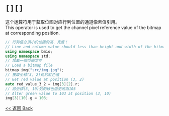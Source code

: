 # `[][]`

这个运算符用于获取位图对应行列位置的通道像素值引用。\
This operator is used to get the channel pixel reference value of the bitmap at corresponding position.

```c++
// 行列值必須小於位圖的高、寬度！
// Line and column value should less than height and width of the bitmap!
using namespace bmio;
using namespace std;
// 加載一個位圖文件
// Load a bitmap file
bitmap img("src/img.jpg");
// 獲取坐標(3, 2)処的紅色值
// Get red value at position (3, 2)
auto red_value_3_2 = img[3][2].r;
// 將坐標(3, 10)処的綠色值更改為103
// Alter green value to 103 at position (3, 10)
img[3][10].g = 103;
```

[<< 返回 Back](cover.md)
